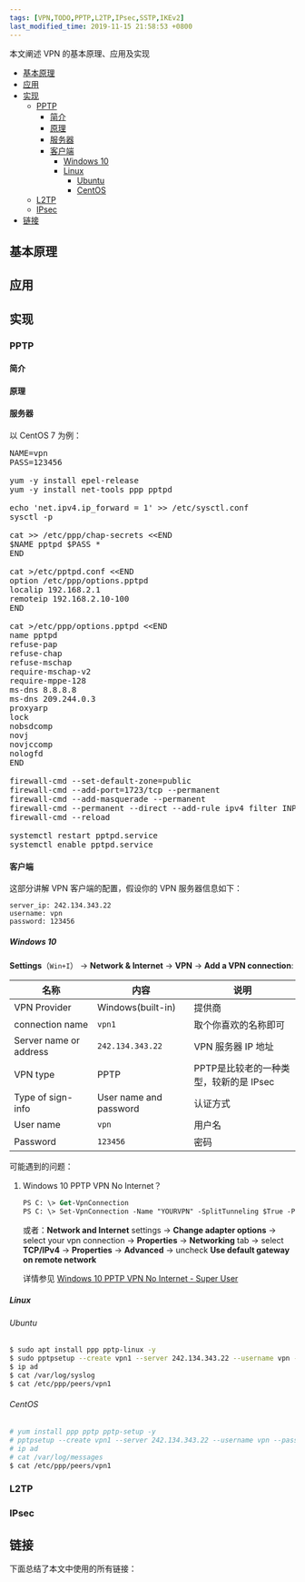 ```yaml
---
tags: [VPN,TODO,PPTP,L2TP,IPsec,SSTP,IKEv2]
last_modified_time: 2019-11-15 21:58:53 +0800
---
```


本文阐述 VPN 的基本原理、应用及实现

<p id="markdown-toc"></p>
<!-- vim-markdown-toc GFM -->

* [基本原理](#基本原理)
* [应用](#应用)
* [实现](#实现)
  * [PPTP](#pptp)
    * [简介](#简介)
    * [原理](#原理)
    * [服务器](#服务器)
    * [客户端](#客户端)
      * [Windows 10](#windows-10)
      * [Linux](#linux)
        * [Ubuntu](#ubuntu)
        * [CentOS](#centos)
  * [L2TP](#l2tp)
  * [IPsec](#ipsec)
* [链接](#链接)

<!-- vim-markdown-toc -->

## 基本原理

## 应用

## 实现

### PPTP
#### 简介

#### 原理

#### 服务器
以 CentOS 7 为例：

<pre>
NAME=vpn
PASS=123456

yum -y install epel-release
yum -y install net-tools ppp pptpd

echo 'net.ipv4.ip_forward = 1' &gt;&gt; /etc/sysctl.conf
sysctl -p

cat &gt;&gt; /etc/ppp/chap-secrets &lt;&lt;END
$NAME pptpd $PASS *
END

cat &gt;/etc/pptpd.conf &lt;&lt;END
option /etc/ppp/options.pptpd
localip 192.168.2.1
remoteip 192.168.2.10-100
END

cat &gt;/etc/ppp/options.pptpd &lt;&lt;END
name pptpd
refuse-pap
refuse-chap
refuse-mschap
require-mschap-v2
require-mppe-128
ms-dns 8.8.8.8
ms-dns 209.244.0.3
proxyarp
lock
nobsdcomp
novj
novjccomp
nologfd
END

firewall-cmd --set-default-zone=public
firewall-cmd --add-port=1723/tcp --permanent
firewall-cmd --add-masquerade --permanent
firewall-cmd --permanent --direct --add-rule ipv4 filter INPUT 0 -i $ETH -p gre -j ACCEPT
firewall-cmd --reload

systemctl restart pptpd.service
systemctl enable pptpd.service
</pre>

#### 客户端
这部分讲解 VPN 客户端的配置，假设你的 VPN 服务器信息如下：
```
server_ip: 242.134.343.22         
username: vpn
password: 123456
```


##### Windows 10
**Settings**（`Win+I`） -> **Network & Internet** -> **VPN** -> **Add a VPN connection**:

| 名称                   | 内容                   | 说明                                   |
|------------------------|------------------------|----------------------------------------|
| VPN Provider           | Windows(built-in)      | 提供商                                 |
| connection name        | `vpn1`                 | 取个你喜欢的名称即可                   |
| Server name or address | `242.134.343.22`       | VPN 服务器 IP 地址                     |
| VPN type               | PPTP                   | PPTP是比较老的一种类型，较新的是 IPsec |
| Type of sign-info      | User name and password | 认证方式                               |
| User name              | `vpn`                  | 用户名                                 |
| Password               | `123456`               | 密码                                   |

可能遇到的问题：

1. Windows 10 PPTP VPN No Internet？
   ```ps
   PS C: \> Get-VpnConnection
   PS C: \> Set-VpnConnection -Name "YOURVPN" -SplitTunneling $True -PassThru
   ```

   或者：**Network and Internet** settings -> **Change adapter options** -> select your vpn connection -> **Properties** -> **Networking** tab -> select **TCP/IPv4** -> **Properties** -> **Advanced** -> uncheck **Use default gateway on remote network**
   
   详情参见 [Windows 10 PPTP VPN No Internet - Super User](https://superuser.com/questions/948042/windows-10-pptp-vpn-no-internet)
   

##### Linux
###### Ubuntu
```bash
$ sudo apt install ppp pptp-linux -y
$ sudo pptpsetup --create vpn1 --server 242.134.343.22 --username vpn --password 123456  --start --encrypt
$ ip ad
$ cat /var/log/syslog
$ cat /etc/ppp/peers/vpn1
```

###### CentOS
```bash
# yum install ppp pptp pptp-setup -y
# pptpsetup --create vpn1 --server 242.134.343.22 --username vpn --password 123456  --start --encrypt
# ip ad
# cat /var/log/messages
$ cat /etc/ppp/peers/vpn1
```

### L2TP

### IPsec

## 链接
下面总结了本文中使用的所有链接：

<!-- link start -->

<!-- link end -->

